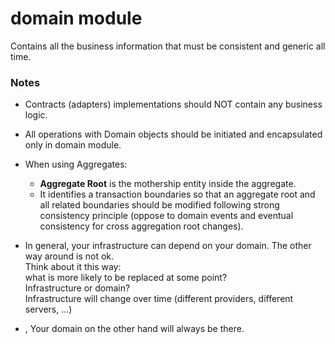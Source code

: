 # domain module
Contains all the business information that must be consistent and generic all time.


### Notes
- Contracts (adapters) implementations should NOT contain any business logic.  
- All operations with Domain objects should be initiated and encapsulated only in domain module.
- When using Aggregates: 
  - **Aggregate Root** is the mothership entity inside the aggregate.   
  - It identifies a transaction boundaries so that an aggregate root and all related boundaries
should be modified following strong consistency principle (oppose to domain events
and eventual consistency for cross aggregation root changes).

- In general, your infrastructure can depend on your domain. 
The other way around is not ok.  
Think about it this way:  
what is more likely to be replaced at some point?  
Infrastructure or domain?  
Infrastructure will change over time (different providers, different servers, ...)
- , Your domain on the other hand will always be there.


